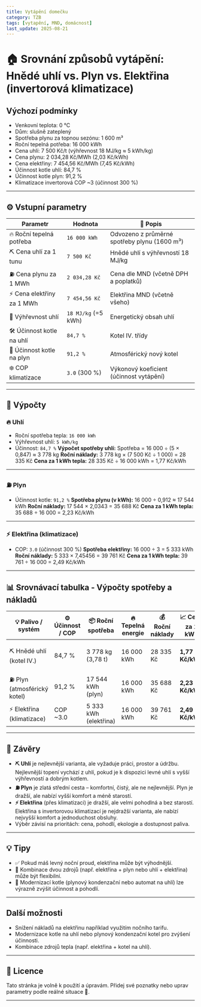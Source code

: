 ```yaml
---
title: Vytápění domečku
category: TZB
tags: [vytapění, MND, domácnost]
last_update: 2025-08-21
---
```


# 🏠 Srovnání způsobů vytápění: Hnědé uhlí vs. Plyn vs. Elektřina (invertorová klimatizace)

## Výchozí podmínky
- Venkovní teplota: 0 °C
- Dům: slušně zateplený
- Spotřeba plynu za topnou sezónu: 1 600 m³
- Roční tepelná potřeba: 16 000 kWh
- Cena uhlí: 7 500 Kč/t (výhřevnost 18 MJ/kg ≈ 5 kWh/kg)
- Cena plynu: 2 034,28 Kč/MWh (2,03 Kč/kWh)
- Cena elektřiny: 7 454,56 Kč/MWh (7,45 Kč/kWh)
- Účinnost kotle uhlí: 84,7 %
- Účinnost kotle plyn: 91,2 %
- Klimatizace invertorová COP ~3 (účinnost 300 %)

---

## ⚙️ Vstupní parametry

| Parametr                         | Hodnota             | 💬 Popis                                     |
|----------------------------------|---------------------|----------------------------------------------|
| 🔥 Roční tepelná potřeba         | `16 000 kWh`        | Odvozeno z průměrné spotřeby plynu (1600 m³) |
| ⛏️ Cena uhlí za 1 tunu           | `7 500 Kč`          | Hnědé uhlí s výhřevností 18 MJ/kg            |
| ⛽ Cena plynu za 1 MWh            | `2 034,28 Kč`       | Cena dle MND (včetně DPH a poplatků)         |
| ⚡ Cena elektřiny za 1 MWh        | `7 454,56 Kč`       | Elektřina MND (včetně všeho)                 |
| 🔋 Výhřevnost uhlí               | `18 MJ/kg` (=5 kWh) | Energetický obsah uhlí                       |
| 🛠️ Účinnost kotle na uhlí        | `84,7 %`            | Kotel IV. třídy                              |
| 🔧 Účinnost kotle na plyn        | `91,2 %`            | Atmosférický nový kotel                      |
| ❄️ COP klimatizace               | `3.0` (300 %)       | Výkonový koeficient (účinnost vytápění)      |

---

## 📐 Výpočty

### 🔥 Uhlí
- Roční spotřeba tepla: `16 000 kWh`
- Výhřevnost uhlí: `5 kWh/kg`
- Účinnost: `84,7 %`
**Výpočet spotřeby uhlí:**
Spotřeba = 16 000 ÷ (5 × 0,847) ≈ 3 778 kg
**Roční náklady:**
3 778 kg × (7 500 Kč ÷ 1 000) = 28 335 Kč
**Cena za 1 kWh tepla:**
28 335 Kč ÷ 16 000 kWh = 1,77 Kč/kWh

---

### ⛽ Plyn
- Účinnost kotle: `91,2 %`
**Spotřeba plynu (v kWh):**
16 000 ÷ 0,912 ≈ 17 544 kWh
**Roční náklady:**
17 544 × 2,0343 = 35 688 Kč
**Cena za 1 kWh tepla:**
35 688 ÷ 16 000 = 2,23 Kč/kWh

---

### ⚡ Elektřina (klimatizace)
- COP: `3.0` (účinnost 300 %)
**Spotřeba elektřiny:**
16 000 ÷ 3 = 5 333 kWh
**Roční náklady:**
5 333 × 7,45456 = 39 761 Kč
**Cena za 1 kWh tepla:**
39 761 ÷ 16 000 = 2,49 Kč/kWh

---

## 📊 Srovnávací tabulka - Výpočty spotřeby a nákladů

| 💡 Palivo / systém           | ⚙️ Účinnost / COP | 📦 Roční spotřeba        | 🔥 Tepelná energie | 💰 Roční náklady | 📈 Cena za 1 kWh | 🌍 Emise CO₂ | 💬 Poznámky                               |
|-----------------------------|------------------|--------------------------|--------------------|------------------|------------------|--------------|------------------------------------------|
| ⛏️ Hnědé uhlí (kotel IV.)    | 84,7 %           | 3 778 kg (3,78 t)        | 16 000 kWh         | 28 335 Kč        | **1,77 Kč/kWh**  | Vysoké       | Obsluha, sklady, popel, nutná údržba     |
| ⛽ Plyn (atmosférický kotel) | 91,2 %           | 17 544 kWh (plyn)        | 16 000 kWh         | 35 688 Kč        | **2,23 Kč/kWh**  | Střední      | Komfortní, čistý, bezobslužný            |
| ⚡ Elektřina (klimatizace)   | COP ~3.0         | 5 333 kWh (elektřina)    | 16 000 kWh         | 39 761 Kč        | **2,49 Kč/kWh**  | Nízké        | Největší komfort, nejdražší               |

---

## 🧠 Závěry

- **⛏️ Uhlí** je nejlevnější varianta, ale vyžaduje práci, prostor a údržbu. Nejlevnější topení vychází z uhlí, pokud je k dispozici levné uhlí s vyšší výhřevností a dobrým kotlem.
- **⛽ Plyn** je zlatá střední cesta – komfortní, čistý, ale ne nejlevnější. Plyn je dražší, ale nabízí vyšší komfort a méně starostí.
- **⚡ Elektřina** (přes klimatizaci) je dražší, ale velmi pohodlná a bez starostí. Elektřina s invertorovou klimatizací je nejdražší varianta, ale nabízí nejvyšší komfort a jednoduchost obsluhy.
- Výběr závisí na prioritách: cena, pohodlí, ekologie a dostupnost paliva.

---

## 💡 Tipy

- ✅ Pokud máš levný noční proud, elektřina může být výhodnější.
- 🔁 Kombinace dvou zdrojů (např. elektřina + plyn nebo uhlí + elektřina) může být flexibilní.
- 🔧 Modernizací kotle (plynový kondenzační nebo automat na uhlí) lze výrazně zvýšit účinnost a pohodlí.

---

## Další možnosti

- Snížení nákladů na elektřinu například využitím nočního tarifu.
- Modernizace kotle na uhlí nebo plynový kondenzační kotel pro zvýšení účinnosti.
- Kombinace zdrojů tepla (např. elektřina + kotel na uhlí).

---

## 📎 Licence

Tato stránka je volně k použití a úpravám. Přidej své poznatky nebo uprav parametry podle reálné situace 💬.

---


